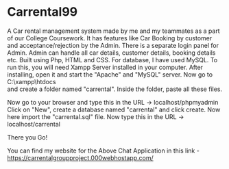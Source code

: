 # Carrental99
A Car rental management system made by me and my teammates as a part of our College Coursework.
It has features like Car Booking by customer and acceptance/rejection by the Admin. There is a separate login panel for Admin. 
Admin can handle all car details, customer details, booking details etc. 
Built using Php, HTML and CSS. For database, I have used MySQL.
To run this, you will need Xampp Server installed in your computer. After installing, open it and start the "Apache" and "MySQL" server. Now go to C:\xampp\htdocs\
and create a folder named "carrental". Inside the folder, paste all these files.

Now go to your browser and type this in the URL -> localhost/phpmyadmin Click on "New", 
create a database named "carrental" and click create. Now here import the "carrental.sql" file.
Now type this in the URL -> localhost/carrental

There you Go!

You can find my website for the Above Chat Application in this link - https://carrentalgroupproject.000webhostapp.com/
